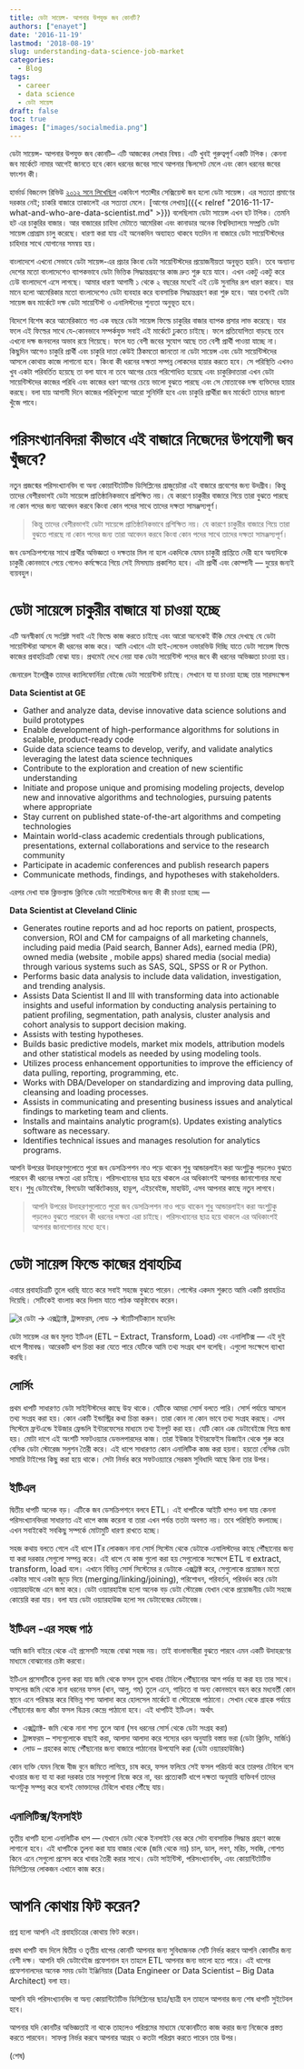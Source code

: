 ```yaml
---
title: ডেটা সায়েন্স- আপনার উপযুক্ত জব কোনটি?
authors: ["enayet"]
date: '2016-11-19'
lastmod: '2018-08-19'
slug: understanding-data-science-job-market
categories:
  - Blog
tags:
  - career
  - data science
  - ডেটা সায়েন্স
draft: false
toc: true
images: ["images/socialmedia.png"]
---
```


ডেটা সায়েন্স- আপনার উপযুক্ত জব কোনটি– এটি আজকের লেখার বিষয়। এটি খুবই গুরুত্বপূর্ণ একটি টপিক। কেননা জব মার্কেটে নামার আগেই জানতে হবে কোন ধরনের জবের সাথে আপনার স্কিলসেট মেলে এবং কোন ধরনের জবের ফাংশন কী।

হার্ভার্ড বিজনেস রিভিউ [২০১২ সনে লিখেছিল](https://hbr.org/2012/10/data-scientist-the-sexiest-job-of-the-21st-century) একবিংশ শতাব্দীর সেক্সিয়েস্ট জব হলো ডেটা সায়েন্স। এর সত্যতা প্রমাণের দরকার নেই; চাকরি বাজারে তাকালেই এর সত্যতা মেলে। [আগের লেখায়]({{< relref "2016-11-17-what-and-who-are-data-scientist.md" >}}) বলেছিলাম ডেটা সায়েন্স এখন হট টপিক। তেমনি হট এর চাকুরির বাজার। আর বাজারের চাহিদা মেটাতে আমেরিকা এবং কানাডার অনেক বিশ্ববিদ্যালয়ে সম্প্রতি ডেটা সায়েন্স প্রোগ্রাম চালু করেছে। ধারণা করা যায় এই অনেকদিন অব্যাহত থাকবে যতদিন না বাজারে ডেটা সায়েন্টিস্টদের চাহিদার সাথে যোগানের সমন্বয় হয়।

বাংলাদেশে এখনো সেভাবে ডেটা সায়েন্স-এর প্রচার কিংবা ডেটা সায়েন্টিস্টদের প্রয়োজনীয়তা অনুভূত হয়নি। তবে অন্যান্য দেশের মতো বাংলাদেশেও ব্যাপকভাবে ডেটা ভিত্তিক সিদ্ধান্তগ্রহণের কাজ দ্রুত শুরু হয়ে যাবে। এখন একটু একটু করে ঢেউ বাংলাদেশে এসে লাগছে। আমার ধারণা আগামী ১ থেকে ২ বছরের মধ্যেই এই ঢেউ সুনামির রূপ ধারণ করবে। যার মানে হলো আমেরিকার মতো বাংলাদেশেও ডেটা ব্যবহার করে ব্যবসায়িক সিদ্ধান্তগ্রহণ করা শুরু হবে। আর তখনই ডেটা সায়েন্স জব মার্কেটে দক্ষ ডেটা সায়েন্টিস্ট ও এনালিস্টদের শুন্যতা অনুভূত হবে।

বিদেশে বিশেষ করে আমেরিকাতে গত এক বছরে ডেটা সায়েন্স ফিল্ডে চাকুরির বাজার ব্যাপক প্রসার লাভ করেছে। যার ফলে এই ফিল্ডের সাথে যে-কোনভাবে সম্পর্কযুক্ত সবাই এই মার্কেটে ঢুকতে চাইছে। ফলে প্রতিযোগিতা বাড়ছে তবে এখনো দক্ষ জনবলের অভাব রয়ে গিয়েছে। ফলে যত বেশী জবের সুযোগ আছে তত বেশী প্রার্থী পাওয়া যাচ্ছে না। কিছুদিন আগেও চাকুরি প্রার্থী এবং চাকুরি দাতা কেউই ঠিকমতো জানতো না ডেটা সায়েন্স এবং ডেটা সায়েন্টিস্টদের আসলে কোথায় কাজে লাগানো হবে। কিংবা কী ধরনের দক্ষতা সম্পন্ন লোকদের হায়ার করতে হবে। সে পরিস্থিতি এখনও খুব একটা পরিবর্তিত হয়েছে তা বলা যাবে না তবে আগের চেয়ে পরিশোধিত হয়েছে এবং চাকুরিদাতারা এখন ডেটা সায়েন্টিস্টদের কাজের পরিধি এবং কাজের ধরণ আগের চেয়ে ভালো বুঝতে পারছে এবং সে মোতাবেক দক্ষ ব্যক্তিদের হায়ার করছে। বলা যায় আগামী দিনে কাজের পরিধিগুলো আরো সুনির্দিষ্ট হবে এবং চাকুরি প্রার্থীরা জব মার্কেটে তাদের জায়গা খুঁজে পাবে।

# পরিসংখ্যানবিদরা কীভাবে এই বাজারে নিজেদের উপযোগী জব খুঁজবে?

নতুন প্রজন্মের পরিসংখ্যানবিদ বা অন্য কোয়ান্টিটেটিভ ডিসিপ্লিনের গ্রাজুয়েটরা এই বাজারে প্রবেশের জন্য উদগ্রীব। কিন্তু তাদের বেশীরভাগই ডেটা সায়েন্সে প্রাতিষ্ঠানিকভাবে প্রশিক্ষিত নয়। যে কারণে চাকুরীর বাজারে গিয়ে তারা বুঝতে পারছে না কোন পদের জন্য আবেদন করবে কিংবা কোন পদের সাথে তাদের দক্ষতা সামঞ্জস্যপূর্ণ।

>কিন্তু তাদের বেশীরভাগই ডেটা সায়েন্সে প্রাতিষ্ঠানিকভাবে প্রশিক্ষিত নয়। যে কারণে চাকুরীর বাজারে গিয়ে তারা বুঝতে পারছে না কোন পদের জন্য তারা আবেদন করবে কিংবা কোন পদের সাথে তাদের দক্ষতা সামঞ্জস্যপূর্ণ।

জব ডেসক্রিপশনের সাথে প্রার্থীর অভিজ্ঞতা ও দক্ষতার মিল না হলে একদিকে যেমন চাকুরী প্রাপ্তিতে দেরী হবে অন্যদিকে চাকুরী কোনভাবে পেয়ে গেলেও কর্মক্ষেত্রে গিয়ে সেই মিসম্যাচ প্রকাশিত হবে। এটা প্রার্থী এবং কোম্পানী — দুয়ের জন্যই ব্যয়বহুল।

# ডেটা সায়েন্সে চাকুরীর বাজারে যা চাওয়া হচ্ছে
এটি অনস্বীকার্য যে সংশ্লিষ্ট সবাই এই ফিল্ডে কাজ করতে চাইছে এবং আরো অনেকেই উঁকি মেরে দেখছে যে ডেটা সায়েন্টিস্টরা আসলে কী ধরনের কাজ  করে। আমি এখানে এটা হাই-লেভেল ওভারভিউ দিচ্ছি যাতে ডেটা সায়েন্স ফিল্ডে কাজের প্রবাহচিত্রটি বোঝা যায়। প্রথমেই দেখে নেয়া যাক ডেটা সায়েন্টিস্ট পদের জবে কী ধরনের অভিজ্ঞতা চাওয়া হয়।

জেনারেল ইলেক্ট্রিক তাদের ক্যালিফোর্নিয়া বেইজে ডেটা সায়েন্টিস্ট চাইছে। সেখানে যা যা চাওয়া হচ্ছে তার সারসংক্ষেপ 

**Data Scientist at GE**

- Gather and analyze data, devise innovative data science solutions and build prototypes
- Enable development of high-performance algorithms for solutions in scalable, product-ready code
- Guide data science teams to develop, verify, and validate analytics leveraging the latest data science techniques
- Contribute to the exploration and creation of new scientific understanding
- Initiate and propose unique and promising modeling projects, develop new and innovative algorithms and technologies, pursuing patents where appropriate
- Stay current on published state-of-the-art algorithms and competing technologies
- Maintain world-class academic credentials through publications, presentations, external collaborations and service to the research community
- Participate in academic conferences and publish research papers
- Communicate methods, findings, and hypotheses with stakeholders.

এরপর দেখা যাক ক্লিভল্যান্ড ক্লিনিকে ডেটা সায়েন্টিস্টদের জন্য কী কী চাওয়া হচ্ছে —

**Data Scientist at Cleveland Clinic**

- Generates routine reports and ad hoc reports on patient, prospects, conversion, ROI and CM for campaigns of all marketing channels, including paid media (Paid search, Banner Ads), earned media (PR), owned media (website , mobile apps) shared media (social media) through various systems such as SAS, SQL, SPSS or R or Python.
- Performs basic data analysis to include data validation, investigation, and trending analysis.
- Assists Data Scientist II and III with transforming data into actionable insights and useful information by conducting analysis pertaining to patient profiling, segmentation, path analysis, cluster analysis and cohort analysis to support decision making.
- Assists with testing hypotheses.
- Builds basic predictive models, market mix models, attribution models and other statistical models as needed by using modeling tools.
- Utilizes process enhancement opportunities to improve the efficiency of data pulling, reporting, programming, etc.
- Works with DBA/Developer on standardizing and improving data pulling, cleansing and loading processes.
- Assists in communicating and presenting business issues and analytical findings to marketing team and clients.
- Installs and maintains analytic program(s). Updates existing analytics software as necessary.
- Identifies technical issues and manages resolution for analytics programs.

আপনি উপরের উদাহরণগুলোতে পুরো জব ডেসক্রিপশন নাও পড়ে থাকেন শুধু আন্ডারলাইন করা অংশুটুকু পড়লেও বুঝতে পারবেন কী ধরনের দক্ষতা এরা চাইছে। পরিসংখ্যানের ছাত্র হয়ে থাকলে এর অধিকাংশই আপনার জানাশোনার মধ্যে হবে। শুধু ডেটাবেইজ, বিগডেটা আর্কিটেকচার, হাডুপ, এইচবেইজ, মাহাউট, এসব আপনার কাছে নতুন লাগবে।

>আপনি উপরের উদাহরণগুলোতে পুরো জব ডেসক্রিপশন নাও পড়ে থাকেন শুধু আন্ডারলাইন করা অংশুটুকু পড়লেও বুঝতে পারবেন কী ধরনের দক্ষতা এরা চাইছে। পরিসংখ্যানের ছাত্র হয়ে থাকলে এর অধিকাংশই আপনার জানাশোনার মধ্যে হবে।

# ডেটা সায়েন্স ফিল্ডে কাজের প্রবাহচিত্র
এবারে প্রবাহচিত্রটি তুলে ধরছি যাতে করে সবাই সহজে বুঝতে পারেন। পোস্টের একদম শুরুতে আমি একটি প্রবাহচিত্র দিয়েছি। সেটিকেই বাংলায় করে দিলাম যাতে পাঠক আকৃষ্টবোধ করেন।

![র ডেটা -> এক্সট্র্যাক্ট, ট্রান্সফরম, লোড -> স্ট্যাটিসটিক্যাল মডেলিং](/images/etl-bangla.png "র ডেটা -> এক্সট্র্যাক্ট, ট্রান্সফরম, লোড -> স্ট্যাটিসটিক্যাল মডেলিং")

ডেটা সায়েন্স এর জব মূলত ইটিএল (ETL – Extract, Transform, Load) এবং এনালিটিক্স — এই দুই ধাপে সীমাবদ্ধ। আরেকটি ধাপ চিন্তা করা যেতে পারে যেটিকে আমি তথ্য সংগ্রহ ধাপ বলেছি। এগুলো সংক্ষেপে ব্যাখ্যা করছি।

## সোর্সিং

প্রথম ধাপটি সাধারণত ডেটা সাইন্টিস্টদের কাছে উহ্য থাকে। যেটিকে আমরা সোর্স বলতে পারি। সোর্স পর্যায়ে আসলে তথ্য সংগ্রহ করা হয়। কোন একটি ইন্ডাস্ট্রির কথা চিন্তা করুন। তারা কোন না কোন ভাবে তথ্য সংগ্রহ করছে। এসব সিস্টেমে ফ্রন্টএন্ডে ইউজার ফ্রেন্ডলি ইন্টারফেসের মাধ্যমে তথ্য ইনপুট করা হয়। যেটি কোন এক ডেটাবেইজে গিয়ে জমা হয়। মোটা দাগে এই অংশটি সফটওয়্যার ডেভলপারদের কাজ। তারা ইউজার ইন্টারফেইস ডিজাইন থেকে শুরু করে বেসিক ডেটা স্টোরেজ সলুশন তৈরী করে। এই ধাপে সাধারণত কোন এনালিটিক কাজ করা হয়না। হয়তো বেসিক ডেটা সামারি টাইপের কিছু করা হয়ে থাকে। সেটা নির্ভর করে সফটওয়্যারে সেরকম সুবিধাদি আছে কিনা তার উপর।

## ইটিএল
দ্বিতীয় ধাপটি অনেক বড়। এটিকে জব ডেসক্রিপশনে বলবে ETL। এই ধাপটিকে আইটি ধাপও বলা যায় কেননা পরিসংখ্যানবিদরা সাধারণত এই ধাপে কাজ করেনা বা তারা এখন পর্যন্ত ততটা অবগত নয়। তবে পরিস্থিতি বদলাচ্ছে। এখন সবাইকেই সবকিছু সম্পর্কে মোটামুটি ধারণা রাখতে হচ্ছে।

সহজ কথায় বলতে গেলে এই ধাপে ITর লোকজন নানা সোর্স সিস্টেম থেকে ডেটাকে এনালিস্টদের কাছে পৌঁছানোর জন্য যা করা দরকার সেগুলো সম্পন্ন করে। এই ধাপে যে কাজ গুলো করা হয় সেগুলোকে সংক্ষেপে ETL বা extract, transform, load বলে। এখানে বিভিন্ন সোর্স সিস্টেমের র ডেটাকে এক্সট্রাক্ট করে, সেগুলোকে প্রয়োজন মতো একটার সাথে একটা জুড়ে দিয়ে (merging/linking/joining), পরিশোধন, পরিবর্তন, পরিবর্ধন করে ডেটা ওয়্যারহাউজে এনে জমা করে। ডেটা ওয়্যারহাইজ হলো অনেক বড় ডেটা স্টোরেজ যেখান থেকে প্রয়োজনীয় ডেটা সহজে কোয়েরি করা যায়। বলা যায় ডেটা ওয়্যারহাউজ হলো সব ডেটাবেজের ডেটাবেজ।

## ইটিএল -এর সহজ পাঠ
আমি জানি বাইরে থেকে এই প্রসেসটি সহজে বোঝা সহজ নয়। তাই বাংলাভাষীরা বুঝতে পারবে এমন একটি উদাহরণের মাধ্যমে বোঝানোর চেষ্টা করবো।

ইটিএল প্রসেসটিকে তুলনা করা যায় জমি থেকে ফসল তুলে খাবার টেবিলে পৌঁছানোর আগ পর্যন্ত যা করা হয় তার সাথে। ফসলের জমি থেকে নানা ধরনের ফসল (ধান, আলু, গম) তুলে এনে, গাড়িতে বা অন্য কোনভাবে বহন করে মধ্যবর্তী কোন স্থানে এনে পরিস্কার করে বিভিন্ন শস্য আলাদা করে  হোলসেল মার্কেটে বা স্টোরেজে পাঠানো। সেখান থেকে গ্রাহক পর্যায়ে পৌঁছানোর জন্য কাঁচা ফসল বিক্রয় কেন্দ্রে পাঠানো হবে। এই ধাপটিই ইটিএল। অর্থাৎ

- এক্সট্র্যাক্ট-  জমি থেকে নানা শস্য তুলে আনা (সব ধরনের সোর্স থেকে ডেটা সংগ্রহ করা)
- ট্রান্সফরম – শস্যগুলোকে বাছাই করা,  আলাদা আলাদা করে শস্যের ধরন অনুযায়ি বস্তায় ভরা (ডেটা ক্লিনিং, মার্জিং)
- লোড – গ্রহকের কাছে পৌঁছানোর জন্য বাজারে পাঠানোর উপযোগি করা (ডেটা ওয়্যারহাউজিং)

কোন ব্যক্তি যেমন নিজে বীজ বুনে জমিতে লাগিয়ে, চাষ করে, ফসল ফলিয়ে সেই ফসল পরিচর্যা করে তারপর টেবিলে বসে খাওয়ার জন্য যা যা করা দরকার তার সবগুলো নিজে করে না, বরং প্রত্যেকটি ধাপে দক্ষতা অনুযায়ি ব্যক্তিবর্গ তাদের অংশটুকু সম্পন্ন করে বলেই ভোক্তাদের টেবিলে খাবার পৌঁছে যায়।

## এনালিটিক্স/ইনসাইট
তৃতীয় ধাপটি হলো এনালিটিক ধাপ — যেখানে ডেটা থেকে ইনসাইট বের করে সেটা ব্যবসায়িক সিদ্ধান্ত গ্রহণে কাজে লাগানো হবে। এই ধাপটিকে তুলনা করা যায় বাজার থেকে (জমি থেকে নয়) চাল, ডাল, লবণ, মরিচ, সবজি, গোশত কিনে এনে সেগুলো প্রসেস করে খাবার তৈরী করার সাথে। ডেটা সাইন্টিস্ট, পরিসংখ্যানবিদ, এবং কোয়ান্টিটেটিভ ডিসিপ্লিনের লোকজন এখানে কাজ করে।

# আপনি কোথায় ফিট করেন?
প্রশ্ন হলো আপনি এই প্রবাহচিত্রের কোথায় ফিট করেন।

প্রথম ধাপটি বাদ দিলে দ্বিতীয় ও তৃতীয় ধাপের কোনটি আপনার জন্য সুবিধাজনক সেটি নির্ভর করবে আপনি কোনটির জন্য বেশী দক্ষ। আপনি যদি ডেটাবেইজ প্রফেশনাল হন তাহলে ETL আপনার জন্য ভালো হতে পারে। এই ধাপের প্রফেশনালদের অনেক সময় ডেটা ইঞ্জিনিয়ার (Data Engineer or Data Scientist – Big Data Architect) বলা হয়।

আপনি যদি পরিসংখ্যানবিদ বা অন্য কোয়ান্টিটেটিভ ডিসিপ্লিনের ছাত্র/ছাত্রী হল তাহলে আপনার জন্য শেষ ধাপটি সুইটেবল হবে।

আপনার যদি কোনটির অভিজ্ঞতাই না থাকে তাহলেও পরিশ্রমের মাধ্যমে যেকোনটিতে কাজ করার জন্য নিজেকে প্রস্তত করতে পারবেন। সাফল্য নির্ভর করবে আপনার আগ্রহ ও কতটা পরিশ্রম করতে পারেন তার উপর।

(শেষ)
